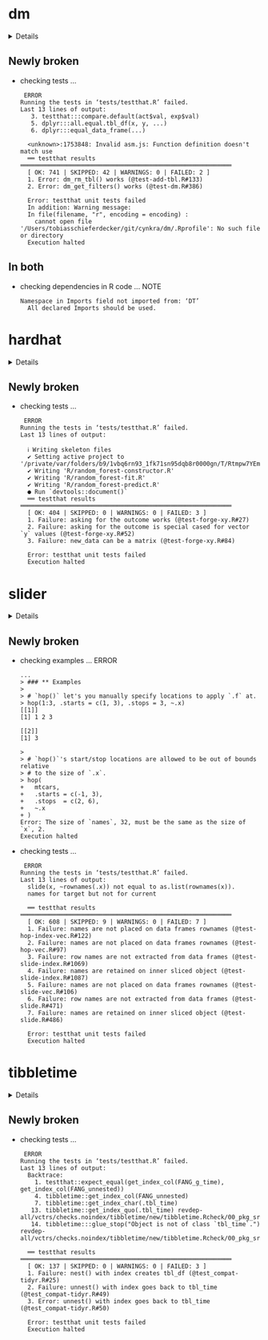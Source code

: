 # dm

<details>

* Version: 0.1.1
* Source code: https://github.com/cran/dm
* Date/Publication: 2020-03-12 17:30:02 UTC
* Number of recursive dependencies: 116

Run `revdep_details(,"dm")` for more info

</details>

## Newly broken

*   checking tests ...
    ```
     ERROR
    Running the tests in ‘tests/testthat.R’ failed.
    Last 13 lines of output:
       3. testthat:::compare.default(act$val, exp$val)
       5. dplyr:::all.equal.tbl_df(x, y, ...)
       6. dplyr:::equal_data_frame(...)
      
      <unknown>:1753848: Invalid asm.js: Function definition doesn't match use
      ══ testthat results  ═══════════════════════════════════════════════════════════
      [ OK: 741 | SKIPPED: 42 | WARNINGS: 0 | FAILED: 2 ]
      1. Error: dm_rm_tbl() works (@test-add-tbl.R#133) 
      2. Error: dm_get_filters() works (@test-dm.R#386) 
      
      Error: testthat unit tests failed
      In addition: Warning message:
      In file(filename, "r", encoding = encoding) :
        cannot open file '/Users/tobiasschieferdecker/git/cynkra/dm/.Rprofile': No such file or directory
      Execution halted
    ```

## In both

*   checking dependencies in R code ... NOTE
    ```
    Namespace in Imports field not imported from: ‘DT’
      All declared Imports should be used.
    ```

# hardhat

<details>

* Version: 0.1.2
* Source code: https://github.com/cran/hardhat
* URL: https://github.com/tidymodels/hardhat
* BugReports: https://github.com/tidymodels/hardhat/issues
* Date/Publication: 2020-02-28 07:20:16 UTC
* Number of recursive dependencies: 100

Run `revdep_details(,"hardhat")` for more info

</details>

## Newly broken

*   checking tests ...
    ```
     ERROR
    Running the tests in ‘tests/testthat.R’ failed.
    Last 13 lines of output:
      
      ℹ Writing skeleton files
      ✔ Setting active project to '/private/var/folders/b9/1vbq6rn93_1fk71sn95dqb8r0000gn/T/Rtmpw7YEm7/model'
      ✔ Writing 'R/random_forest-constructor.R'
      ✔ Writing 'R/random_forest-fit.R'
      ✔ Writing 'R/random_forest-predict.R'
      ● Run `devtools::document()`
      ══ testthat results  ═══════════════════════════════════════════════════════════
      [ OK: 404 | SKIPPED: 0 | WARNINGS: 0 | FAILED: 3 ]
      1. Failure: asking for the outcome works (@test-forge-xy.R#27) 
      2. Failure: asking for the outcome is special cased for vector `y` values (@test-forge-xy.R#52) 
      3. Failure: new_data can be a matrix (@test-forge-xy.R#84) 
      
      Error: testthat unit tests failed
      Execution halted
    ```

# slider

<details>

* Version: 0.1.2
* Source code: https://github.com/cran/slider
* URL: https://github.com/DavisVaughan/slider
* BugReports: https://github.com/DavisVaughan/slider/issues
* Date/Publication: 2020-03-10 15:10:02 UTC
* Number of recursive dependencies: 59

Run `revdep_details(,"slider")` for more info

</details>

## Newly broken

*   checking examples ... ERROR
    ```
    ...
    > ### ** Examples
    > 
    > # `hop()` let's you manually specify locations to apply `.f` at.
    > hop(1:3, .starts = c(1, 3), .stops = 3, ~.x)
    [[1]]
    [1] 1 2 3
    
    [[2]]
    [1] 3
    
    > 
    > # `hop()`'s start/stop locations are allowed to be out of bounds relative
    > # to the size of `.x`.
    > hop(
    +   mtcars,
    +   .starts = c(-1, 3),
    +   .stops  = c(2, 6),
    +   ~.x
    + )
    Error: The size of `names`, 32, must be the same as the size of `x`, 2.
    Execution halted
    ```

*   checking tests ...
    ```
     ERROR
    Running the tests in ‘tests/testthat.R’ failed.
    Last 13 lines of output:
      slide(x, ~rownames(.x)) not equal to as.list(rownames(x)).
      names for target but not for current
      
      ══ testthat results  ═══════════════════════════════════════════════════════════
      [ OK: 608 | SKIPPED: 9 | WARNINGS: 0 | FAILED: 7 ]
      1. Failure: names are not placed on data frames rownames (@test-hop-index-vec.R#122) 
      2. Failure: names are not placed on data frames rownames (@test-hop-vec.R#97) 
      3. Failure: row names are not extracted from data frames (@test-slide-index.R#1069) 
      4. Failure: names are retained on inner sliced object (@test-slide-index.R#1087) 
      5. Failure: names are not placed on data frames rownames (@test-slide-vec.R#106) 
      6. Failure: row names are not extracted from data frames (@test-slide.R#471) 
      7. Failure: names are retained on inner sliced object (@test-slide.R#486) 
      
      Error: testthat unit tests failed
      Execution halted
    ```

# tibbletime

<details>

* Version: 0.1.3
* Source code: https://github.com/cran/tibbletime
* URL: https://github.com/business-science/tibbletime
* BugReports: https://github.com/business-science/tibbletime/issues
* Date/Publication: 2019-09-20 05:00:02 UTC
* Number of recursive dependencies: 64

Run `revdep_details(,"tibbletime")` for more info

</details>

## Newly broken

*   checking tests ...
    ```
     ERROR
    Running the tests in ‘tests/testthat.R’ failed.
    Last 13 lines of output:
      Backtrace:
        1. testthat::expect_equal(get_index_col(FANG_g_time), get_index_col(FANG_unnested))
        4. tibbletime::get_index_col(FANG_unnested)
        7. tibbletime::get_index_char(.tbl_time)
       13. tibbletime::get_index_quo(.tbl_time) revdep-all/vctrs/checks.noindex/tibbletime/new/tibbletime.Rcheck/00_pkg_src/tibbletime/R/getters.R:28:2
       14. tibbletime:::glue_stop("Object is not of class `tbl_time`.") revdep-all/vctrs/checks.noindex/tibbletime/new/tibbletime.Rcheck/00_pkg_src/tibbletime/R/getters.R:12:2
      
      ══ testthat results  ═══════════════════════════════════════════════════════════
      [ OK: 137 | SKIPPED: 0 | WARNINGS: 0 | FAILED: 3 ]
      1. Failure: nest() with index creates tbl_df (@test_compat-tidyr.R#25) 
      2. Failure: unnest() with index goes back to tbl_time (@test_compat-tidyr.R#49) 
      3. Error: unnest() with index goes back to tbl_time (@test_compat-tidyr.R#50) 
      
      Error: testthat unit tests failed
      Execution halted
    ```

